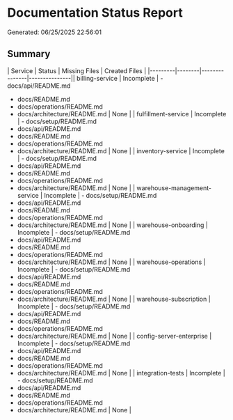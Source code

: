 ﻿# Documentation Status Report

Generated: 06/25/2025 22:56:01

## Summary

| Service | Status | Missing Files | Created Files |
|---------|--------|---------------|---------------|| billing-service | Incomplete | - docs/api/README.md
- docs/README.md
- docs/operations/README.md
- docs/architecture/README.md | None |
| fulfillment-service | Incomplete | - docs/setup/README.md
- docs/api/README.md
- docs/README.md
- docs/operations/README.md
- docs/architecture/README.md | None |
| inventory-service | Incomplete | - docs/setup/README.md
- docs/api/README.md
- docs/README.md
- docs/operations/README.md
- docs/architecture/README.md | None |
| warehouse-management-service | Incomplete | - docs/setup/README.md
- docs/api/README.md
- docs/README.md
- docs/operations/README.md
- docs/architecture/README.md | None |
| warehouse-onboarding | Incomplete | - docs/setup/README.md
- docs/api/README.md
- docs/README.md
- docs/operations/README.md
- docs/architecture/README.md | None |
| warehouse-operations | Incomplete | - docs/setup/README.md
- docs/api/README.md
- docs/README.md
- docs/operations/README.md
- docs/architecture/README.md | None |
| warehouse-subscription | Incomplete | - docs/setup/README.md
- docs/api/README.md
- docs/README.md
- docs/operations/README.md
- docs/architecture/README.md | None |
| config-server-enterprise | Incomplete | - docs/setup/README.md
- docs/api/README.md
- docs/README.md
- docs/operations/README.md
- docs/architecture/README.md | None |
| integration-tests | Incomplete | - docs/setup/README.md
- docs/api/README.md
- docs/README.md
- docs/operations/README.md
- docs/architecture/README.md | None |

